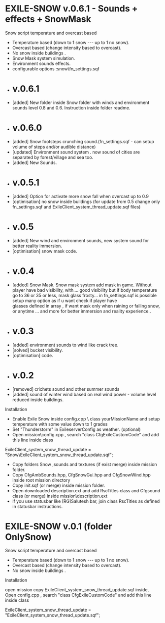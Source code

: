 # EXILE-SNOW v.0.6.1 - Sounds + effects + SnowMask
Snow script temperature and overcast based

- Temperature based (down to 1 snow --- up to 1 no snow).
- Overcast based (change intensity based to overcast).
- No snow inside buildings .
- Snow Mask system simulation.
- Environment sounds effects. 
- configurable options :snow\fn_settings.sqf
- # v.0.6.1
- [added] New folder inside Snow folder with winds and environment sounds level 0.8 and 0.6. Instruction inside folder readme.
- # v.0.6.0
- [added] Snow footsteps crunching sound.(fn_settings.sqf - can setup volume of steps and/or audible distance)
- [updated] Environment sound system . now sound of cities are separated by forest/village and sea too.
- [added] New Sounds.
- # v.0.5.1
 - [added] Option for activate more snow fall when overcast up to 0.9
 - [optimisation]  no snow inside buildings
                   (for update from 0.5 change only fn_settings.sqf and ExileClient_system_thread_update.sqf files)
- # v.0.5
- [added] New wind and environment sounds, new system sound for better reality immersion.
- [optimisation] snow mask code.
- # v.0.4
- [added] Snow Mask. Snow mask system add mask in game. Without player have bad visibility, with.... good visibility but if body temperature 
  go to 36 or 35 or less, mask glass  frosty... in fn_settings.sqf is possible setup many option as if u want check if player have   
  glasses defined in array , if want mask only when raining or falling snow, or anytime ... and more for better immersion and reality  experience..
- # v.0.3
- [added] environment sounds to wind like crack tree.
- [solved] bucket visibility.
- [optimisation] code.
- # v.0.2
- [removed] crichets sound and other summer sounds
- [added] sound of winter wind based on real wind power - volume level reduced inside buildings.

Installation

- Enable Exile Snow inside config.cpp \ class yourMissionName and setup temperature with some value down to 1 grades
- Set "Thunderstorm"  in  ExileserverConfig as weather. (optional)
- Open mission\config.cpp , search "class CfgExileCustomCode" and add this line inside class

ExileClient_system_snow_thread_update = "Snow\ExileClient_system_snow_thread_update.sqf";

- Copy folders Snow ,sounds and textures (if exist merge) inside mission folder.
- Copy CfgAmbSounds.hpp, CfgSnowGui.hpp and CfgSnowWind.hpp inside root mission directory
- Copy init.sqf (or merge) inside mission folder.
- Open downloaded description.ext and add RscTitles class and Cfgsound class (or merge) inside mission\description.ext 
- if you use statusbar like [RG]Salutesh bar, join class  RscTitles as defined in statusbar instructions.




# EXILE-SNOW v.0.1 (folder OnlySnow)
Snow script temperature and overcast based

- Temperature based (down to 1 snow --- up to 1 no snow).
- Overcast based (change intensity based to overcast).
- No snow inside buildings .

Installation

open mission 
copy ExileClient_system_snow_thread_update.sqf inside,
Open config.cpp , search "class CfgExileCustomCode" and add this line inside class

ExileClient_system_snow_thread_update = "ExileClient_system_snow_thread_update.sqf";
